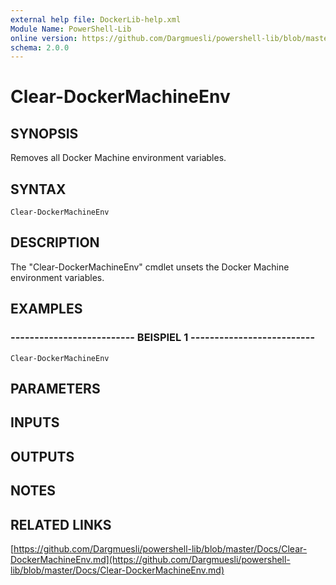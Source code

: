 ```yaml
---
external help file: DockerLib-help.xml
Module Name: PowerShell-Lib
online version: https://github.com/Dargmuesli/powershell-lib/blob/master/Docs/Clear-DockerMachineEnv.md
schema: 2.0.0
---
```


# Clear-DockerMachineEnv

## SYNOPSIS
Removes all Docker Machine environment variables.

## SYNTAX

```
Clear-DockerMachineEnv
```

## DESCRIPTION
The "Clear-DockerMachineEnv" cmdlet unsets the Docker Machine environment variables.

## EXAMPLES

### -------------------------- BEISPIEL 1 --------------------------
```
Clear-DockerMachineEnv
```

## PARAMETERS

## INPUTS

## OUTPUTS

## NOTES

## RELATED LINKS

[https://github.com/Dargmuesli/powershell-lib/blob/master/Docs/Clear-DockerMachineEnv.md](https://github.com/Dargmuesli/powershell-lib/blob/master/Docs/Clear-DockerMachineEnv.md)

